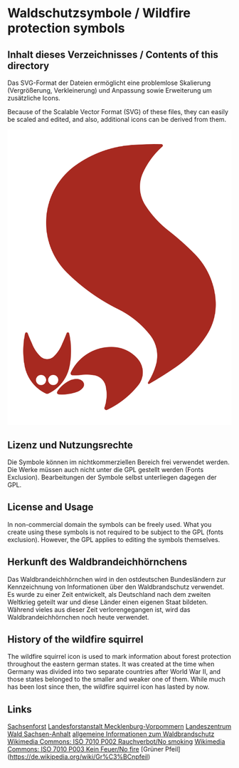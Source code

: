 # Waldschutzsymbole / Wildfire protection symbols

## Inhalt dieses Verzeichnisses / Contents of this directory

Das SVG-Format der Dateien ermöglicht eine problemlose Skalierung
(Vergrößerung, Verkleinerung) und Anpassung sowie Erweiterung um
zusätzliche Icons.

Because of the Scalable Vector Format (SVG) of these files, they can
easily be scaled and edited, and also, additional icons can be derived
from them.

![Wildfiresquirrel](wildfiresquirrel.svg)

## Lizenz und Nutzungsrechte

Die Symbole können im nichtkommerziellen Bereich frei verwendet werden.
Die Werke müssen auch nicht unter die GPL gestellt werden (Fonts
Exclusion). Bearbeitungen der Symbole selbst unterliegen dagegen
der GPL.

## License and Usage

In non-commercial domain the symbols can be freely used. What you create
using these symbols is not required to be subject to the GPL (fonts
exclusion). However, the GPL applies to editing the symbols themselves.

## Herkunft des Waldbrandeichhörnchens

Das Waldbrandeichhörnchen wird in den ostdeutschen Bundesländern zur
Kennzeichnung von Informationen über den Waldbrandschutz verwendet.
Es wurde zu einer Zeit entwickelt, als Deutschland nach dem zweiten
Weltkrieg geteilt war und diese Länder einen eigenen Staat bildeten.
Während vieles aus dieser Zeit verlorengegangen ist, wird das
Waldbrandeichhörnchen noch heute verwendet.

## History of the wildfire squirrel

The wildfire squirrel icon is used to mark information about forest protection
throughout the eastern german states. It was created at the time when 
Germany was divided into two separate countries after World War II, and 
those states belonged to the smaller and weaker one of them. While
much has been lost since then, the wildfire squirrel icon has lasted by now.

## Links

[Sachsenforst](https://www.wald.sachsen.de/waldbrandgefaehrdung-4186.html)
[Landesforstanstalt Mecklenburg-Vorpommern](https://www.wald-mv.de/waldprojekte/waldbrandschutz/)
[Landeszentrum Wald Sachsen-Anhalt](https://landeszentrumwald.sachsen-anhalt.de/waldschutz/waldbrandschutz)
[allgemeine Informationen zum Waldbrandschutz](https://www.woellsdorf-wetter.de/info/wildfire.html)
[Wikimedia Commons: ISO 7010 P002 Rauchverbot/No smoking](https://commons.wikimedia.org/wiki/File:ISO_7010_P002.svg)
[Wikimedia Commons: ISO 7010 P003 Kein Feuer/No fire](https://commons.wikimedia.org/wiki/File:ISO_7010_P003.svg)
[Grüner Pfeil] (https://de.wikipedia.org/wiki/Gr%C3%BCnpfeil)
